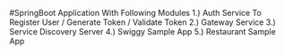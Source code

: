 #SpringBoot Application With Following Modules
1.) Auth Service To Register User / Generate Token / Validate Token
2.) Gateway Service
3.) Service Discovery Server
4.) Swiggy Sample App
5.) Restaurant Sample App


